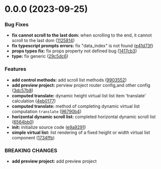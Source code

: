 # 0.0.0 (2023-09-25)


### Bug Fixes

* **fix cannot scroll to the last dom:** when scrolling to the end, it cannot scroll to the last dom ([1125814](https://github.com/yeminxuan/vue-final-virtual-list/commit/11258148898b8c4618a49ec4e59807c5aeda5216))
* **fix typescript prompts errors:** fix "data_index" is not found ([e41d73f](https://github.com/yeminxuan/vue-final-virtual-list/commit/e41d73f6715dc2a92d84329efd68f0166e6b9ab2))
* **props types fix:** fix props property not defined bug ([1417cb3](https://github.com/yeminxuan/vue-final-virtual-list/commit/1417cb3f271919582fa66a355ac0b320dac5578f))
* **type:** fix generic ([29c5dc6](https://github.com/yeminxuan/vue-final-virtual-list/commit/29c5dc6d15db63c23b6cddbb6b2ece412268675b))


### Features

* **add control methods:** add scroll list methods ([9903552](https://github.com/yeminxuan/vue-final-virtual-list/commit/9903552ef88ad746c2ffc0ba418e246e5a384b64))
* **add preview project:** perview project router config,and other config ([3dc57b8](https://github.com/yeminxuan/vue-final-virtual-list/commit/3dc57b81102ed78e84f2432f8aafc44870ffeb66))
* **computed translate:** dynamic height virtual list list item 'translate' calculation ([4eb0177](https://github.com/yeminxuan/vue-final-virtual-list/commit/4eb0177060d69810efdac70e6a463aadcb7e8d10))
* **computed translate:** method of completing dynamic virtual list computation `translate` ([96790b4](https://github.com/yeminxuan/vue-final-virtual-list/commit/96790b48ee049accf0cc638069da6b5d6a0de623))
* **horizontal dynamic scroll list:** completed horizontal dynamic scroll list ([6564bb0](https://github.com/yeminxuan/vue-final-virtual-list/commit/6564bb05fdd1124f357e0755a60815f3262f6530))
* **init:** initialize source code ([e9a9291](https://github.com/yeminxuan/vue-final-virtual-list/commit/e9a92915ed0982dd3febd80bc9d78412583342b5))
* **simple virtual list:** list rendering of a fixed height or width virtual list component ([1734ffb](https://github.com/yeminxuan/vue-final-virtual-list/commit/1734ffb7b050d6fb08dfdf73557c54c2127c575d))


### BREAKING CHANGES

* **add preview project:** add preview project




